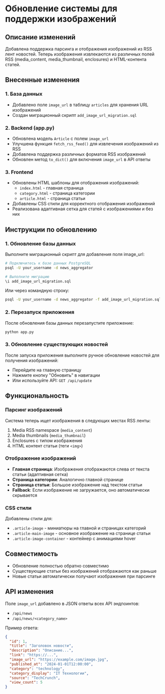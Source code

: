 # Обновление системы для поддержки изображений

## Описание изменений

Добавлена поддержка парсинга и отображения изображений из RSS лент новостей. Теперь изображения извлекаются из различных полей RSS (media_content, media_thumbnail, enclosures) и HTML-контента статей.

## Внесенные изменения

### 1. База данных
- Добавлено поле `image_url` в таблицу `articles` для хранения URL изображений
- Создан миграционный скрипт `add_image_url_migration.sql`

### 2. Backend (app.py)
- Обновлена модель `Article` с полем `image_url`
- Улучшена функция `fetch_rss_feed()` для извлечения изображений из RSS
- Добавлена поддержка различных форматов RSS изображений
- Обновлен метод `to_dict()` для включения `image_url` в API ответы

### 3. Frontend
- Обновлены HTML шаблоны для отображения изображений:
  - `index.html` - главная страница
  - `category.html` - страница категории
  - `article.html` - страница статьи
- Добавлены CSS стили для корректного отображения изображений
- Реализована адаптивная сетка для статей с изображениями и без них

## Инструкции по обновлению

### 1. Обновление базы данных

Выполните миграционный скрипт для добавления поля image_url:

```bash
# Подключитесь к базе данных PostgreSQL
psql -U your_username -d news_aggregator

# Выполните миграцию
\i add_image_url_migration.sql
```

Или через командную строку:
```bash
psql -U your_username -d news_aggregator -f add_image_url_migration.sql
```

### 2. Перезапуск приложения

После обновления базы данных перезапустите приложение:
```bash
python app.py
```

### 3. Обновление существующих новостей

После запуска приложения выполните ручное обновление новостей для получения изображений:
- Перейдите на главную страницу
- Нажмите кнопку "Обновить" в навигации
- Или используйте API: `GET /api/update`

## Функциональность

### Парсинг изображений

Система теперь ищет изображения в следующих местах RSS ленты:
1. Media RSS namespace (`media_content`)
2. Media thumbnails (`media_thumbnail`)  
3. Enclosures с типом изображения
4. HTML контент статьи (теги `<img>`)

### Отображение изображений

- **Главная страница**: Изображения отображаются слева от текста статьи (адаптивная сетка)
- **Страница категории**: Аналогично главной странице
- **Страница статьи**: Большое изображение над текстом статьи
- **Fallback**: Если изображение не загружается, оно автоматически скрывается

### CSS стили

Добавлены стили для:
- `.article-image` - миниатюры на главной и страницах категорий
- `.article-main-image` - основное изображение на странице статьи
- `.article-image-container` - контейнер с анимациями hover

## Совместимость

- Обновление полностью обратно совместимо
- Существующие статьи без изображений отображаются как раньше
- Новые статьи автоматически получают изображения при парсинге

## API изменения

Поле `image_url` добавлено в JSON ответы всех API эндпоинтов:
- `/api/news`
- `/api/news/<category_name>`

Пример ответа:
```json
{
  "id": 1,
  "title": "Заголовок новости",
  "description": "Описание...",
  "link": "https://...",
  "image_url": "https://example.com/image.jpg",
  "published_at": "2024-01-01T12:00:00",
  "category": "technology",
  "category_display": "IT Технологии",
  "source": "TechCrunch",
  "view_count": 5
}
```
